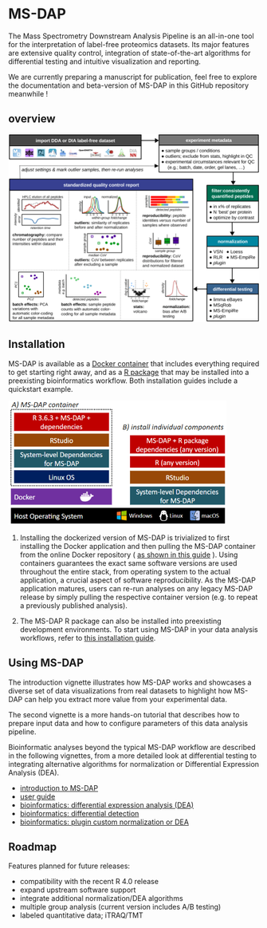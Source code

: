 
<!-- README.md is generated from README.Rmd using devtools::build_readme() -->

# MS-DAP

The Mass Spectrometry Downstream Analysis Pipeline is an all-in-one tool
for the interpretation of label-free proteomics datasets. Its major
features are extensive quality control, integration of state-of-the-art
algorithms for differential testing and intuitive visualization and
reporting.

We are currently preparing a manuscript for publication, feel free to
explore the documentation and beta-version of MS-DAP in this GitHub
repository meanwhile \!

## overview

![MS-DAP overview](doc/images/msdap-fig1-overview.png)

## Installation

MS-DAP is available as a [Docker container](doc/docker.md) that includes
everything required to get starting right away, and as a [R
package](doc/rpackage.md) that may be installed into a preexisting
bioinformatics workflow. Both installation guides include a quickstart
example.

![MS-DAP docker](doc/images/msdap_docker_cartoon.png)

1)  Installing the dockerized version of MS-DAP is trivialized to first
    installing the Docker application and then pulling the MS-DAP
    container from the online Docker repository ( [as shown in this
    guide](doc/docker.md) ). Using containers guarantees the exact same
    software versions are used throughout the entire stack, from
    operating system to the actual application, a crucial aspect of
    software reproducibility. As the MS-DAP application matures, users
    can re-run analyses on any legacy MS-DAP release by simply pulling
    the respective container version (e.g. to repeat a previously
    published analysis).

2)  The MS-DAP R package can also be installed into preexisting
    development environments. To start using MS-DAP in your data
    analysis workflows, refer to [this installation
    guide](doc/rpackage.md).

## Using MS-DAP

The introduction vignette illustrates how MS-DAP works and showcases a
diverse set of data visualizations from real datasets to highlight how
MS-DAP can help you extract more value from your experimental data.

The second vignette is a more hands-on tutorial that describes how to
prepare input data and how to configure parameters of this data analysis
pipeline.

Bioinformatic analyses beyond the typical MS-DAP workflow are described
in the following vignettes, from a more detailed look at differential
testing to integrating alternative algorithms for normalization or
Differential Expression Analysis (DEA).

  - [introduction to MS-DAP](doc/intro.md)
  - [user guide](doc/userguide.md)
  - [bioinformatics: differential expression analysis
    (DEA)](doc/differential_expression_analysis.md)
  - [bioinformatics: differential
    detection](doc/differential_detection.md)
  - [bioinformatics: plugin custom normalization or
    DEA](doc/custom_norm_dea.md)

## Roadmap

Features planned for future releases:

  - compatibility with the recent R 4.0 release
  - expand upstream software support
  - integrate additional normalization/DEA algorithms
  - multiple group analysis (current version includes A/B testing)
  - labeled quantitative data; iTRAQ/TMT
